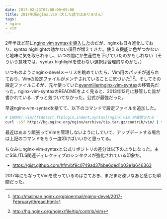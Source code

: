 ```yaml
---
date: 2017-02-23T07:00:00+09:00
title: 2017年版nginx.vim（大した話ではありません）
tags:
- nginx
- vim
---
```

2年半ほど前に[nginx vim syntaxを導入した](/2014/10/21/nginx-vim/)のだが、nginxも日々進化しており、syntax highlightの効かない項目が増えてきた。使える機能に色がつかないと地味に気を取られるし、いつの間にか生産性を下げていたのかもしれない（そういう意味では、syntax highlightを使わない選択は合理的なのかも。）

いつものようにnginx-develメーリスを眺めていたら、Vim用のパッチが送られており、Vimの設定ファイルがメンテされていることに気づいた[^1] [^2]。そしてその設定ファイルこそが、元々使っていた[evanmiller/nginx-vim-syntax](https://github.com/evanmiller/nginx-vim-syntax)の移管先だった。nginx-vim-syntaxのREADMEをよく見ると、2013年12月に移管した旨が書かれている...ずっと気づいてなかった。公式が最強だった。

早速nginx-vim-syntaxを捨てて、以下のコマンドで設定ファイルを追加した。

```sh
# $HOME/.vim/{ftdetect,ftplugin,indent,syntax}/nginx.vim が展開される
curl -sSf http://hg.nginx.org/nginx/archive/tip.tar.gz/contrib/vim/ | tar xv --strip=3 -C $HOME/.vim
```

最近はあまり頑張ってVimを管理しないようにしていて、アップデートする場合は上記のコマンドをもう一度叩けばいいかと思ってる。

ちなみにnginx-vim-syntaxと公式リポジトリの差分は以下のようになった。主にSSL/TLS関連ディレクティブのシンタクスが強化されている印象だ。

- https://gist.github.com/hfm/bf9c0749ad37bbe6ded1b03e1a646363

2017年にもなってVimを使っているのはさておき、まだまだ疎いなあと感じた瞬間だった。

[^1]: http://mailman.nginx.org/pipermail/nginx-devel/2017-February/thread.html
[^2]: http://hg.nginx.org/nginx/file/tip/contrib/vim
